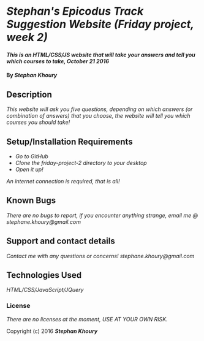 # _Stephan's Epicodus Track Suggestion Website (Friday project, week 2)_

#### _This is an HTML/CSS/JS website that will take your answers and tell you which courses to take, October 21 2016_

#### By _**Stephan Khoury**_

## Description

_This website will ask you five questions, depending on which answers (or combination of answers) that you choose, the website will tell you which courses you should take!_

## Setup/Installation Requirements

* _Go to GitHub_
* _Clone the friday-project-2 directory to your desktop_
* _Open it up!_


_An internet connection is required, that is all!_

## Known Bugs

_There are no bugs to report, if you encounter anything strange, email me @ stephane.khoury@gmail.com_

## Support and contact details

_Contact me with any questions or concerns! stephane.khoury@gmail.com_

## Technologies Used

_HTML/CSS/JavaScript/JQuery_

### License

*There are no licenses at the moment, USE AT YOUR OWN RISK.*

Copyright (c) 2016 **_Stephan Khoury_**
